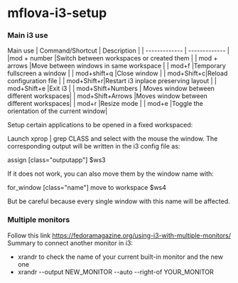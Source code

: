 # mflova-i3-setup


### Main i3 use
Main use
| Command/Shortcut  | Description |
| ------------- | ------------- |
|mod + number  |Switch between workspaces or created them |
| mod + arrows |Move between windows in same workspace |
| mod+f |Temporary fullscreen a window |
| mod+shift+q |Close window |
| mod+Shift+c|Reload configuration file |
| mod+Shift+r|Restart i3 inplace preserving layout |
| mod+Shift+e |Exit i3 |
| mod+Shift+Numbers | Moves window between different workspaces|
| mod+Shift+Arrows |Moves window between different workspaces|
| mod+r |Resize mode |
| mod+e |Toggle the orientation of the current window|

Setup certain applications to be opened in a fixed workspaced: 

Launch xprop | grep CLASS and select with the mouse the window. The corresponding output will be written in the i3 config file as:

assign [class="outputapp"] $ws3

If it does not work, you can also move them by the window name with:

for_window [class="name"] move to workspace $ws4

But be careful because every single window with this name will be affected.

### Multiple monitors
Follow this link https://fedoramagazine.org/using-i3-with-multiple-monitors/
Summary to connect another monitor in i3:
-  xrandr to check the name of your current built-in monitor and the new one
-  xrandr --output NEW_MONITOR --auto --right-of YOUR_MONITOR
